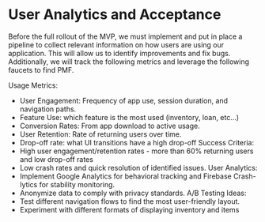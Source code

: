 # User Analytics and Acceptance

Before the full rollout of the MVP, we must implement and put in place a pipeline
to collect relevant information on how users are using our application. This will
allow us to identify improvements and fix bugs. Additionally, we will track the
following metrics and leverage the following faucets to find PMF.

Usage Metrics:
- User Engagement: Frequency of app use, session duration, and navigation paths.
- Feature Use: which feature is the most used (inventory, loan, etc…)
- Conversion Rates: From app download to active usage.
- User Retention: Rate of returning users over time.
- Drop-off rate: what UI transitions have a high drop-off
Success Criteria:
- High user engagement/retention rates - more than 60% returning users and low drop-off rates 
- Low crash rates and quick resolution of identified issues.
User Analytics:
- Implement Google Analytics for behavioral tracking and Firebase Crash-lytics for stability monitoring.
- Anonymize data to comply with privacy standards.
A/B Testing Ideas:
- Test different navigation flows to find the most user-friendly layout.
- Experiment with different formats of displaying inventory and items
